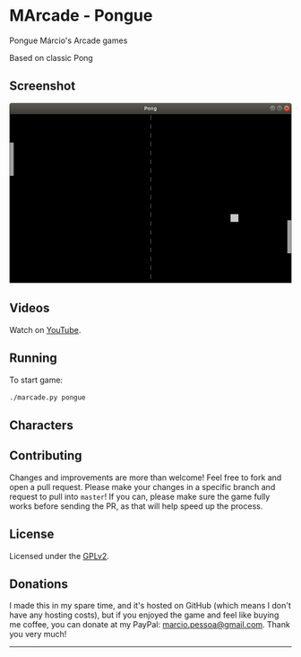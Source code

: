 # MArcade - Pongue

Pongue Márcio's Arcade games

Based on classic Pong

## Screenshot

![Invasion](../Screenshots/pongue.png)

## Videos

Watch on [YouTube].

## Running

To start game:

``` bash
./marcade.py pongue
```

## Characters

## Contributing

Changes and improvements are more than welcome! Feel free to fork and open a pull request. Please make your changes in a specific branch and request to pull into `master`! If you can, please make sure the game fully works before sending the PR, as that will help speed up the process.

## License

Licensed under the [GPLv2](LICENSE).

## Donations

I made this in my spare time, and it's hosted on GitHub (which means I don't have any hosting costs), but if you enjoyed the game and feel like buying me coffee, you can donate at my PayPal: marcio.pessoa@gmail.com. Thank you very much!

---
[YouTube]: https://youtu.be/u_zJlZrBa44
